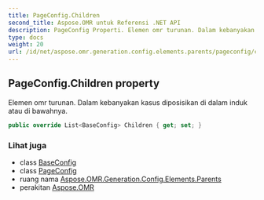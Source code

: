 ```yaml
---
title: PageConfig.Children
second_title: Aspose.OMR untuk Referensi .NET API
description: PageConfig Properti. Elemen omr turunan. Dalam kebanyakan kasus diposisikan di dalam induk atau di bawahnya.
type: docs
weight: 20
url: /id/net/aspose.omr.generation.config.elements.parents/pageconfig/children/
---
```

## PageConfig.Children property

Elemen omr turunan. Dalam kebanyakan kasus diposisikan di dalam induk atau di bawahnya.

```csharp
public override List<BaseConfig> Children { get; set; }
```

### Lihat juga

* class [BaseConfig](../../../aspose.omr.generation.config/baseconfig/)
* class [PageConfig](../)
* ruang nama [Aspose.OMR.Generation.Config.Elements.Parents](../../pageconfig/)
* perakitan [Aspose.OMR](../../../)


